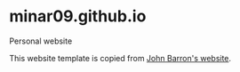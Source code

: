 # minar09.github.io
Personal website

This website template is copied from [John Barron's website](https://jonbarron.info/).
